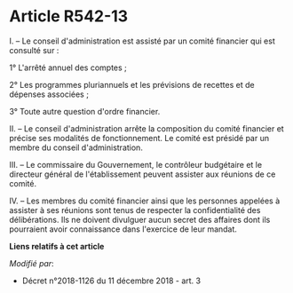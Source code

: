 # Article R542-13

I. – Le conseil d'administration est assisté par un comité financier qui est consulté sur :

1° L'arrêté annuel des comptes ;

2° Les programmes pluriannuels et les prévisions de recettes et de dépenses associées ;

3° Toute autre question d'ordre financier.

II. – Le conseil d'administration arrête la composition du comité financier et précise ses modalités de fonctionnement. Le
comité est présidé par un membre du conseil d'administration.

III. – Le commissaire du Gouvernement, le contrôleur budgétaire et le directeur général de l'établissement peuvent assister
aux réunions de ce comité.

IV. – Les membres du comité financier ainsi que les personnes appelées à assister à ses réunions sont tenus de respecter la
confidentialité des délibérations. Ils ne doivent divulguer aucun secret des affaires dont ils pourraient avoir connaissance
dans l'exercice de leur mandat.

**Liens relatifs à cet article**

_Modifié par_:

  - Décret n°2018-1126 du 11 décembre 2018 - art. 3
